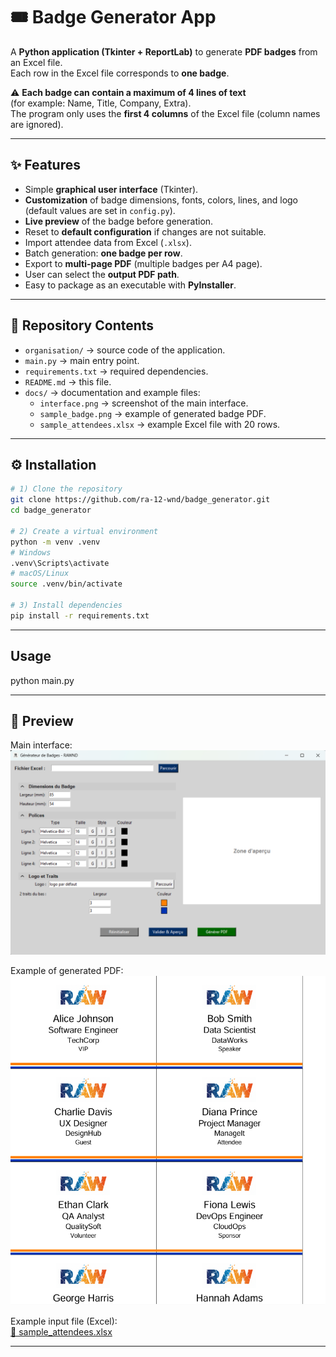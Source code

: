 # 🎟️ Badge Generator App

A **Python application (Tkinter + ReportLab)** to generate **PDF badges** from an Excel file.  
Each row in the Excel file corresponds to **one badge**.

⚠️ **Each badge can contain a maximum of 4 lines of text**  
(for example: Name, Title, Company, Extra).  
The program only uses the **first 4 columns** of the Excel file (column names are ignored).

---

## ✨ Features
- Simple **graphical user interface** (Tkinter).
- **Customization** of badge dimensions, fonts, colors, lines, and logo (default values are set in `config.py`).
- **Live preview** of the badge before generation.
- Reset to **default configuration** if changes are not suitable.
- Import attendee data from Excel (`.xlsx`).
- Batch generation: **one badge per row**.
- Export to **multi-page PDF** (multiple badges per A4 page).
- User can select the **output PDF path**.
- Easy to package as an executable with **PyInstaller**.

---

## 📂 Repository Contents
- `organisation/` → source code of the application.
- `main.py` → main entry point.
- `requirements.txt` → required dependencies.
- `README.md` → this file.
- `docs/` → documentation and example files:
  - `interface.png` → screenshot of the main interface.
  - `sample_badge.png` → example of generated badge PDF.
  - `sample_attendees.xlsx` → example Excel file with 20 rows.


---

## ⚙️ Installation

```bash
# 1) Clone the repository
git clone https://github.com/ra-12-wnd/badge_generator.git
cd badge_generator

# 2) Create a virtual environment
python -m venv .venv
# Windows
.venv\Scripts\activate
# macOS/Linux
source .venv/bin/activate

# 3) Install dependencies
pip install -r requirements.txt
```
---

## Usage
python main.py

---

## 📸 Preview

Main interface:  
![Interface](docs/interface.png)

Example of generated PDF:  
![Badge PDF](docs/sample_badge.png)

Example input file (Excel):  
[📂 sample_attendees.xlsx](docs/sample_attendees.xlsx)

---

